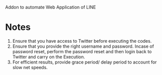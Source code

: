 Addon to automate Web Application of LINE

# Notes
1. Ensure that you have access to Twitter before executing the codes.
2. Ensure that you provide the right username and password. Incase of password reset, perform the password reset and then login back to Twitter and carry on the Execution.
3. For efficient results, provide grace period/ delay period to account for slow net speeds. 
